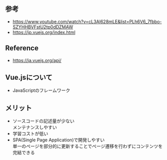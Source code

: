 ## 参考
- https://www.youtube.com/watch?v=cL3Al628mLE&list=PLh6V6_7fbbo-SZYHHBVFstU2tp0dDZMAW
- https://jp.vuejs.org/index.html

## Reference
- https://ja.vuejs.org/api/

## Vue.jsについて
- JavaScriptのフレームワーク

## メリット
- ソースコードの記述量が少ない  
	メンテナンスしやすい
- 学習コストが低い
- SPA(Single Page Application)で開発しやすい  
	単一のページを部分的に更新することでページ遷移を行わずにコンテンツを完結できる